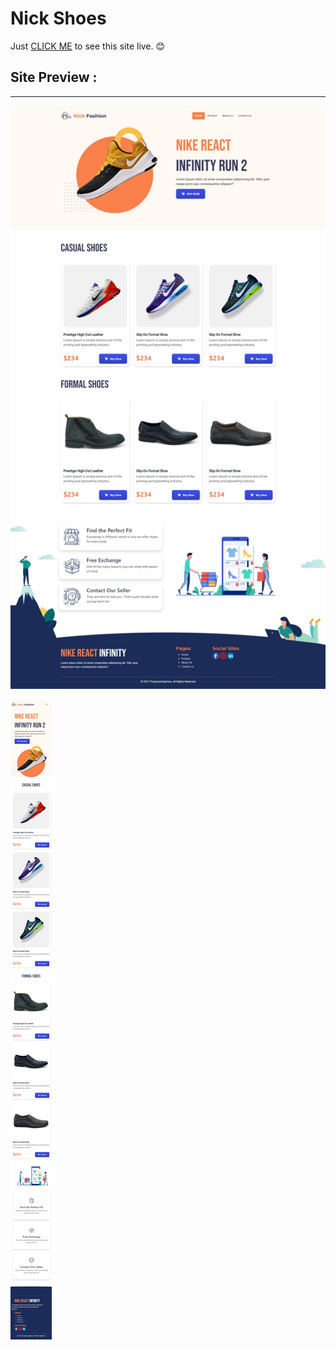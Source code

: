 # Nick Shoes

Just [CLICK ME](https://saadh393.github.io/nick-shoes/index.html) to see this site live. 😊

## Site Preview :
---
![1920x1080](https://raw.githubusercontent.com/saadh393/nick-shoes/main/desktop-preview.jpeg "Desktop Preview (1920x1080)")

![570X912](https://github.com/saadh393/nick-shoes/blob/main/mobile-preview.jpeg?raw=true "Responsive Preview (570X912)")
